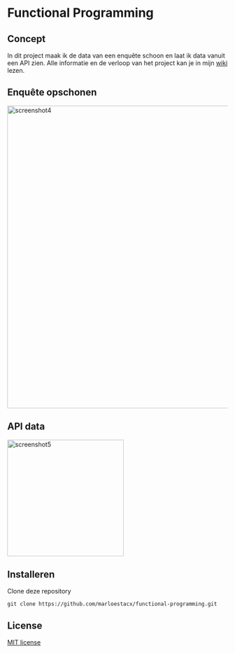 # Functional Programming

## Concept
In dit project maak ik de data van een enquête schoon en laat ik data vanuit een API zien.
Alle informatie en de verloop van het project kan je in mijn <a href="https://github.com/marloestacx/functional-programming/wiki/concept">wiki</a> lezen.

## Enquête opschonen
<img width="691" alt="screenshot4" src="https://user-images.githubusercontent.com/24413936/162946179-43a06544-eb96-4a4a-a8b8-db6e0fcc67b4.png">

## API data
<img width="266" alt="screenshot5" src="https://user-images.githubusercontent.com/24413936/162946194-c985a0ae-43e9-4ab2-b84a-11061dd772c6.png">


## Installeren
Clone deze repository

```
git clone https://github.com/marloestacx/functional-programming.git
```

## License
<a href="https://github.com/marloestacx/functional-programming/blob/main/LICENSE"> MIT license </a>


